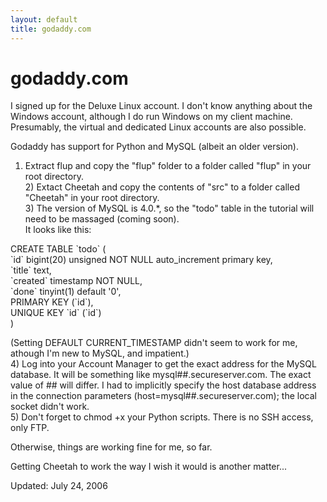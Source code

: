 ```yaml
---
layout: default
title: godaddy.com
---
```


# godaddy.com

I signed up for the Deluxe Linux account. I don't know anything about the Windows account, although I do run Windows on my client machine. Presumably, the virtual and dedicated Linux accounts are also possible.

Godaddy has support for Python and MySQL (albeit an older version).

1) Extract flup and copy the "flup" folder to a folder called "flup" in your root directory.<br/>2) Extact Cheetah and copy the contents of "src" to a folder called "Cheetah" in your root directory.<br/>3) The version of MySQL is 4.0.*, so the "todo" table in the tutorial will need to be massaged (coming soon).<br/>It looks like this:
<p>CREATE TABLE `todo` (<br/>  `id` bigint(20) unsigned NOT NULL auto_increment primary key,<br/>  `title` text,<br/>  `created` timestamp NOT NULL,<br/>  `done` tinyint(1) default '0',<br/>  PRIMARY KEY  (`id`),<br/>  UNIQUE KEY `id` (`id`)<br/>)
</p>(Setting DEFAULT CURRENT_TIMESTAMP didn't seem to work for me, athough I'm new to MySQL, and impatient.)<br/>4) Log into your Account Manager to get the exact address for the MySQL database. It will be something like mysql##.secureserver.com. The exact value of ## will differ. I had to implicitly specify the host database address in the connection parameters (host=mysql##.secureserver.com); the local socket didn't work.<br/>5) Don't forget to chmod +x your Python scripts. There is no SSH access, only FTP.

Otherwise, things are working fine for me, so far.  

Getting Cheetah to work the way I wish it would is another matter...

Updated: July 24, 2006

